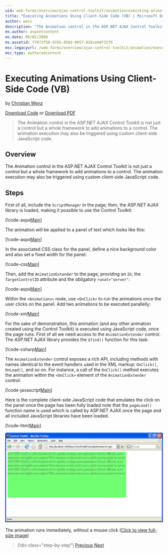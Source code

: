```yaml
---
uid: web-forms/overview/ajax-control-toolkit/animation/executing-animations-using-client-side-code-vb
title: "Executing Animations Using Client-Side Code (VB) | Microsoft Docs"
author: wenz
description: "The Animation control in the ASP.NET AJAX Control Toolkit is not just a control but a whole framework to add animations to a control. The animation execution..."
ms.author: aspnetcontent
ms.date: 06/02/2008
ms.assetid: f7073f50-d765-456d-9957-926ce60f35f6
msc.legacyurl: /web-forms/overview/ajax-control-toolkit/animation/executing-animations-using-client-side-code-vb
msc.type: authoredcontent
---
```

Executing Animations Using Client-Side Code (VB)
====================
by [Christian Wenz](https://github.com/wenz)

[Download Code](http://download.microsoft.com/download/f/9/a/f9a26acd-8df4-4484-8a18-199e4598f411/Animation10.vb.zip) or [Download PDF](http://download.microsoft.com/download/6/7/1/6718d452-ff89-4d3f-a90e-c74ec2d636a3/animation10VB.pdf)

> The Animation control in the ASP.NET AJAX Control Toolkit is not just a control but a whole framework to add animations to a control. The animation execution may also be triggered using custom client-side JavaScript code.


## Overview

The Animation control in the ASP.NET AJAX Control Toolkit is not just a control but a whole framework to add animations to a control. The animation execution may also be triggered using custom client-side JavaScript code.

## Steps

First of all, include the `ScriptManager` in the page; then, the ASP.NET AJAX library is loaded, making it possible to use the Control Toolkit:

[!code-aspx[Main](executing-animations-using-client-side-code-vb/samples/sample1.aspx)]

The animation will be applied to a panel of text which looks like this:

[!code-aspx[Main](executing-animations-using-client-side-code-vb/samples/sample2.aspx)]

In the associated CSS class for the panel, define a nice background color and also set a fixed width for the panel:

[!code-css[Main](executing-animations-using-client-side-code-vb/samples/sample3.css)]

Then, add the `AnimationExtender` to the page, providing an `ID`, the `TargetControlID` attribute and the obligatory `runat="server"`:

[!code-aspx[Main](executing-animations-using-client-side-code-vb/samples/sample4.aspx)]

Within the `<Animations>` node, use `<OnClick>` to run the animations once the user clicks on the panel. Add two animations to be executed parallelly:

[!code-xml[Main](executing-animations-using-client-side-code-vb/samples/sample5.xml)]

For the sake of demonstration, this animation (and any other animation created using the Control Toolkit) is executed using JavaScript code, once the page runs. First of all we need access to the `AnimationExtender` control. The ASP.NET AJAX library provides the `$find()` function for this task:

[!code-csharp[Main](executing-animations-using-client-side-code-vb/samples/sample6.cs)]

The `AnimationExtender` control exposes a rich API, including methods with names identical to the event handlers used in the XML markup: `OnClick()`, `OnLoad()`, and so on. For instance, a call of the `OnClick()` method executes the animation within the `<OnClick>` element of the `AnimationExtender` control:

[!code-javascript[Main](executing-animations-using-client-side-code-vb/samples/sample7.js)]

Here is the complete client-side JavaScript code that emulates the click on the panel once the page has been fully loaded note that the `pageLoad()` function name is used which is called by ASP.NET AJAX once the page and all included JavaScript libraries have been loaded.

[!code-html[Main](executing-animations-using-client-side-code-vb/samples/sample8.html)]


[![The animation runs immediately, without a mouse click](executing-animations-using-client-side-code-vb/_static/image2.png)](executing-animations-using-client-side-code-vb/_static/image1.png)

The animation runs immediately, without a mouse click ([Click to view full-size image](executing-animations-using-client-side-code-vb/_static/image3.png))

> [!div class="step-by-step"]
> [Previous](modifying-animations-from-the-server-side-vb.md)
> [Next](changing-an-animation-using-client-side-code-vb.md)
